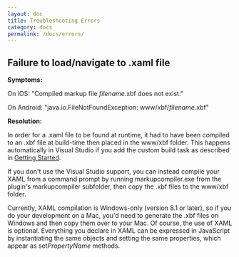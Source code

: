 ```yaml
---
layout: doc
title: Troubleshooting Errors
category: docs
permalink: /docs/errors/
---
```


## Failure to load/navigate to .xaml file
**Symptoms:**

On iOS: "Compiled markup file *filename*.xbf does not exist."

On Android: "java.io.FileNotFoundException: www/xbf/*filename*.xbf"

**Resolution:**

In order for a .xaml file to be found at runtime, it had to have been compiled to an .xbf file at build-time 
then placed in the www/xbf folder. This happens automatically in Visual Studio if you add the custom build task 
as described in [Getting Started](/ace/docs/getting-started).

If you don't use the Visual Studio support, you can instead compile your XAML from a command prompt by running markupcompiler.exe from the plugin's markupcompiler subfolder, then copy the .xbf files to the www/xbf folder.

Currently, XAML compilation is Windows-only (version 8.1 or later), so if you do your development on a Mac, you'd need to generate the .xbf 
files on Windows and then copy them over to your Mac. Of course, the use of XAML is optional. Everything you declare in XAML 
can be expressed in JavaScript by instantiating the same objects and setting the same properties, which appear as set*PropertyName* methods.
